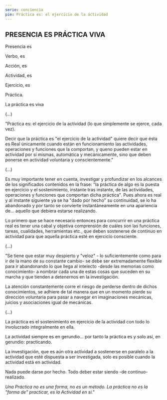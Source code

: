 ```yaml
---
serie: conciencia
pie: Práctica es: el ejercicio de la actividad
---
```


## PRESENCIA ES PRÁCTICA VIVA

Presencia es

Verbo, es

Acción, es

Actividad, es

Ejercicio, es

Práctica.

La práctica es viva

(…)

"Práctica es: el ejercicio de la actividad (lo que simplemente se ejerce, cada vez).

Decir que la práctica es "el ejercicio de la actividad" quiere decir que ésta es Real únicamente cuando están en funcionamiento las actividades, operaciones y funciones que la comportan, y queno pueden estar en actividad por sí mismas, automática y mecánicamente, sino que deben ponerse en actividad voluntaria y conscientemente."

(…)

Es muy importante tener en cuenta, investigar y profundizar en los alcances de los significados contenidos en la frase: "la práctica de algo es la puesta en ejercicio y el sostenimiento, instante tras instante, de las actividades, operaciones y funciones que comportan dicha práctica". Pues ahora es real y al instante siguiente ya se ha "dado por hecho" su continuidad, se lo ha abandonado y por tanto se convierte instantáneamente en una apariencia de… aquello que debiera estarse realizando.

Lo primero que se hace necesario entonces para concurrir en una práctica real es tener una cabal y objetiva comprensión de cuáles son las funciones, tareas, cualidades, herramientas etc., que deben sostenerse de continuo en actividad para que aquella práctica esté en ejercicio consciente.

(…)

"Se tiene que estar muy despierto y "veloz" - lo suficientemente como para ir de la mano de su constante cambio- se debe ser extremadamente flexible para ir abandonando lo que llega al intelecto -desde las memorias como conocimiento- a nombrar cada una de estas cosas que suceden en su marcha y que tienden a detenernos en la investigación.

La atención constantemente corre el riesgo de perderse dentro de dichos conocimientos, se adhiere de tal manera que en un momento pierde su dirección voluntaria para pasar a navegar en imaginaciones mecánicas, juicios y asociaciones igual de mecánicas.

(…)

La práctica es el sostenimiento en ejercicio de la actividad con todo lo involucrado integralmente en ella.

La actividad siempre es en gerundio… por tanto la práctica es y solo así, en gerundio: practicando.

La investigación, que es aún otra actividad a sostenerse en paralelo a la actividad que esté dispuesta a ser investigada, solo es posible cuando la actividad está en actividad.

Nada puede darse por hecho.
Todo deber estar siendo -de continuo- realizado.

_Una Práctica no es una forma, no es un método._
_La práctica no es la "forma de" practicar, es la Actividad en sí."_
